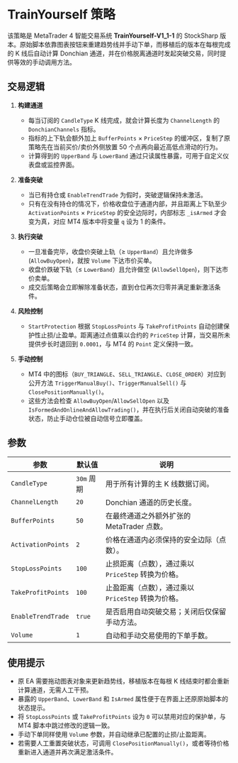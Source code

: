 # TrainYourself 策略

该策略是 MetaTrader 4 智能交易系统 **TrainYourself-V1_1-1** 的 StockSharp 版本。原始脚本依靠图表按钮来重建趋势线并手动下单，而移植后的版本在每根完成的 K 线后自动计算 Donchian 通道，并在价格脱离通道时发起突破交易，同时提供等效的手动调用方法。

## 交易逻辑

1. **构建通道**
   - 每当订阅的 `CandleType` K 线完成，就会计算长度为 `ChannelLength` 的 `DonchianChannels` 指标。
   - 指标的上下轨会额外加上 `BufferPoints` × `PriceStep` 的缓冲区，复制了原策略先在当前买价/卖价外侧放置 50 个点再向最近高低点滑动的行为。
   - 计算得到的 `UpperBand` 与 `LowerBand` 通过只读属性暴露，可用于自定义仪表盘或监控界面。

2. **准备突破**
   - 当已有持仓或 `EnableTrendTrade` 为假时，突破逻辑保持未激活。
   - 只有在没有持仓的情况下，价格收盘位于通道内部，并且距离上下轨至少 `ActivationPoints` × `PriceStep` 的安全边际时，内部标志 `_isArmed` 才会变为真，对应 MT4 版本中将变量 `q` 设为 1 的条件。

3. **执行突破**
   - 一旦准备完毕，收盘价突破上轨（≥ `UpperBand`）且允许做多 (`AllowBuyOpen`)，就按 `Volume` 下达市价买单。
   - 收盘价跌破下轨（≤ `LowerBand`）且允许做空 (`AllowSellOpen`)，则下达市价卖单。
   - 成交后策略会立即解除准备状态，直到仓位再次归零并满足重新激活条件。

4. **风险控制**
   - `StartProtection` 根据 `StopLossPoints` 与 `TakeProfitPoints` 自动创建保护性止损/止盈单。距离通过点值乘以合约的 `PriceStep` 计算，当交易所未提供步长时退回到 `0.0001`，与 MT4 的 `Point` 定义保持一致。

5. **手动控制**
   - MT4 中的图标（`BUY_TRIANGLE`、`SELL_TRIANGLE`、`CLOSE_ORDER`）对应到公开方法 `TriggerManualBuy()`、`TriggerManualSell()` 与 `ClosePositionManually()`。
   - 这些方法会检查 `AllowBuyOpen`/`AllowSellOpen` 以及 `IsFormedAndOnlineAndAllowTrading()`，并在执行后关闭自动突破的准备状态，防止手动仓位被自动信号立即覆盖。

## 参数

| 参数 | 默认值 | 说明 |
|------|--------|------|
| `CandleType` | `30m` 周期 | 用于所有计算的主 K 线数据订阅。 |
| `ChannelLength` | `20` | Donchian 通道的历史长度。 |
| `BufferPoints` | `50` | 在最终通道之外额外扩张的 MetaTrader 点数。 |
| `ActivationPoints` | `2` | 价格在通道内必须保持的安全边际（点数）。 |
| `StopLossPoints` | `100` | 止损距离（点数），通过乘以 `PriceStep` 转换为价格。 |
| `TakeProfitPoints` | `100` | 止盈距离（点数），通过乘以 `PriceStep` 转换为价格。 |
| `EnableTrendTrade` | `true` | 是否启用自动突破交易；关闭后仅保留手动方法。 |
| `Volume` | `1` | 自动和手动交易使用的下单手数。 |

## 使用提示

- 原 EA 需要拖动图表对象来更新趋势线，移植版本在每根 K 线结束时都会重新计算通道，无需人工干预。
- 暴露的 `UpperBand`、`LowerBand` 和 `IsArmed` 属性便于在界面上还原原始脚本的状态提示。
- 将 `StopLossPoints` 或 `TakeProfitPoints` 设为 `0` 可以禁用对应的保护单，与 MT4 脚本中跳过修改的逻辑一致。
- 手动下单同样使用 `Volume` 参数，并自动继承已配置的止损/止盈距离。
- 若需要人工重置突破状态，可调用 `ClosePositionManually()`，或者等待价格重新进入通道并再次满足激活条件。
